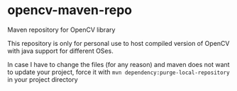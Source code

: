 # opencv-maven-repo
Maven repository for OpenCV library

This repository is only for personal use to host compiled version of OpenCV with java support for different OSes.

In case I have to change the files (for any reason) and maven does not want to update your project, force it with `mvn dependency:purge-local-repository` in your project directory
